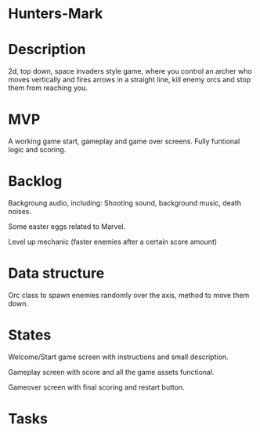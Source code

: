 # Hunters-Mark
 <h1>Description</h1>
    <p>2d, top down, space invaders style game, where you control an archer who moves vertically and fires arrows in a straight line, kill enemy orcs and stop them from reaching you.</p>

 <h1>MVP</h1>
    <p>A working game start, gameplay and game over screens. Fully funtional logic and scoring.</p>

<h1> Backlog</h1>
   <p> Backgroung audio, including: Shooting sound, background music, death noises.</p>
    <p>Some easter eggs related to Marvel.</p>
    <p>Level up mechanic (faster enemies after a certain score amount)</p>

<h1> Data structure</h1>
    <p>Orc class to spawn enemies randomly over the axis, method to move them down.</p>

 <h1>States</h1>
   <p> Welcome/Start game screen with instructions and small description.</p>
    <p>Gameplay screen with score and all the game assets functional.</p>
   <p> Gameover screen with final scoring and restart button.</p>

<h1>Tasks</h1>
